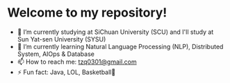 # Welcome to my repository!

- 🔭 I’m currently studying at SiChuan University (SCU) and I'll study at Sun Yat-sen University (SYSU)
- 🌱 I’m currently learning Natural Language Processing (NLP), Distributed System, AIOps & Database
- 📫 How to reach me: tzq0301@gmail.com
- ⚡ Fun fact: Java, LOL, Basketball🏀

